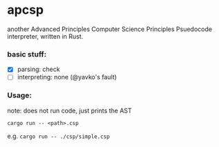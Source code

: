# apcsp

another Advanced Principles Computer Science Principles Psuedocode interpreter, written in Rust.

### basic stuff:

- [x] parsing: check
- [ ] interpreting: none (@yavko's fault)

### Usage:

note: does not run code, just prints the AST

`cargo run -- <path>.csp`

e.g. `cargo run -- ./csp/simple.csp`
